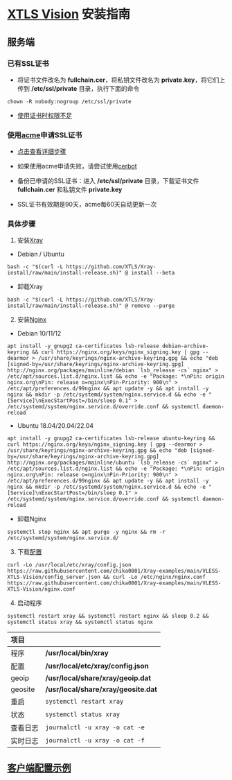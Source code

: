 # [XTLS Vision](https://github.com/XTLS/Xray-core/discussions/1295) 安装指南

## 服务端

### **已有SSL证书**

- 将证书文件改名为 **fullchain.cer**，将私钥文件改名为 **private.key**，将它们上传到 **/etc/ssl/private** 目录，执行下面的命令

```
chown -R nobody:nogroup /etc/ssl/private
```

- [使用证书时权限不足](https://github.com/v2fly/fhs-install-v2ray/wiki/Insufficient-permissions-when-using-certificates-zh-Hans-CN)

### **使用[acme](https://github.com/acmesh-official/acme.sh)申请SSL证书**

- [点击查看详细步骤](acme.md)

- 如果使用acme申请失败，请尝试使用[cerbot](certbot.md)

- 备份已申请的SSL证书：进入 **/etc/ssl/private** 目录，下载证书文件 **fullchain.cer** 和私钥文件 **private.key**

- SSL证书有效期是90天，acme每60天自动更新一次

### 具体步骤

1. 安装[Xray](https://github.com/XTLS/Xray-install)

- Debian / Ubuntu

```
bash -c "$(curl -L https://github.com/XTLS/Xray-install/raw/main/install-release.sh)" @ install --beta
```

- 卸载Xray

```
bash -c "$(curl -L https://github.com/XTLS/Xray-install/raw/main/install-release.sh)" @ remove --purge
```

2. 安装[Nginx](http://nginx.org/en/linux_packages.html)

- Debian 10/11/12

```
apt install -y gnupg2 ca-certificates lsb-release debian-archive-keyring && curl https://nginx.org/keys/nginx_signing.key | gpg --dearmor > /usr/share/keyrings/nginx-archive-keyring.gpg && echo "deb [signed-by=/usr/share/keyrings/nginx-archive-keyring.gpg] http://nginx.org/packages/mainline/debian `lsb_release -cs` nginx" > /etc/apt/sources.list.d/nginx.list && echo -e "Package: *\nPin: origin nginx.org\nPin: release o=nginx\nPin-Priority: 900\n" > /etc/apt/preferences.d/99nginx && apt update -y && apt install -y nginx && mkdir -p /etc/systemd/system/nginx.service.d && echo -e "[Service]\nExecStartPost=/bin/sleep 0.1" > /etc/systemd/system/nginx.service.d/override.conf && systemctl daemon-reload
```

- Ubuntu 18.04/20.04/22.04

```
apt install -y gnupg2 ca-certificates lsb-release ubuntu-keyring && curl https://nginx.org/keys/nginx_signing.key | gpg --dearmor > /usr/share/keyrings/nginx-archive-keyring.gpg && echo "deb [signed-by=/usr/share/keyrings/nginx-archive-keyring.gpg] http://nginx.org/packages/mainline/ubuntu `lsb_release -cs` nginx" > /etc/apt/sources.list.d/nginx.list && echo -e "Package: *\nPin: origin nginx.org\nPin: release o=nginx\nPin-Priority: 900\n" > /etc/apt/preferences.d/99nginx && apt update -y && apt install -y nginx && mkdir -p /etc/systemd/system/nginx.service.d && echo -e "[Service]\nExecStartPost=/bin/sleep 0.1" > /etc/systemd/system/nginx.service.d/override.conf && systemctl daemon-reload
```

- 卸载Nginx

```
systemctl stop nginx && apt purge -y nginx && rm -r /etc/systemd/system/nginx.service.d/
```

3. 下载[配置](https://github.com/chika0801/Xray-examples/blob/main/VLESS-XTLS-Vision/config_server.json)

```
curl -Lo /usr/local/etc/xray/config.json https://raw.githubusercontent.com/chika0801/Xray-examples/main/VLESS-XTLS-Vision/config_server.json && curl -Lo /etc/nginx/nginx.conf https://raw.githubusercontent.com/chika0801/Xray-examples/main/VLESS-XTLS-Vision/nginx.conf
```

4. 启动程序

```
systemctl restart xray && systemctl restart nginx && sleep 0.2 && systemctl status xray && systemctl status nginx
```

| 项目 | |
| :--- | :--- |
| 程序 | **/usr/local/bin/xray** |
| 配置 | **/usr/local/etc/xray/config.json** |
| geoip | **/usr/local/share/xray/geoip.dat** |
| geosite | **/usr/local/share/xray/geosite.dat** |
| 重启 | `systemctl restart xray` |
| 状态 | `systemctl status xray` |
| 查看日志 | `journalctl -u xray -o cat -e` |
| 实时日志 | `journalctl -u xray -o cat -f` |

## [**客户端配置示例**](https://github.com/chika0801/Xray-examples/tree/main/VLESS-XTLS-Vision)
